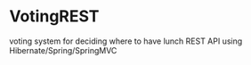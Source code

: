 # VotingREST
voting system for deciding where to have lunch REST API using Hibernate/Spring/SpringMVC 
